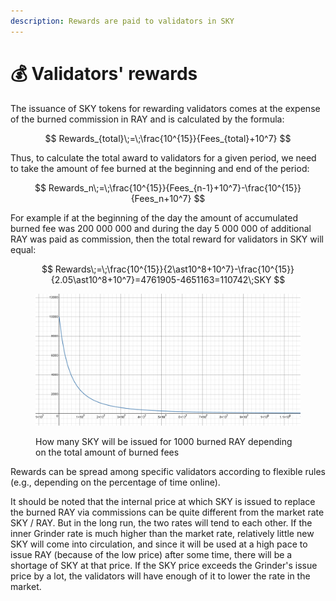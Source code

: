 ```yaml
---
description: Rewards are paid to validators in SKY
---
```


# 💰 Validators' rewards

The issuance of SKY tokens for rewarding validators comes at the expense of the burned commission in RAY and is calculated by the formula:

$$
Rewards_{total}\;=\;\frac{10^{15}}{Fees_{total}+10^7}
$$

Thus, to calculate the total award to validators for a given period, we need to take the amount of fee burned at the beginning and end of the period:

$$
Rewards_n\;=\;\frac{10^{15}}{Fees_{n-1}+10^7}-\frac{10^{15}}{Fees_n+10^7}
$$

For example if at the beginning of the day the amount of accumulated burned fee was 200 000 000 and during the day 5 000 000 of additional RAY was paid as commission, then the total reward for validators in SKY will equal:

$$
Rewards\;=\;\frac{10^{15}}{2\ast10^8+10^7}-\frac{10^{15}}{2.05\ast10^8+10^7}=4761905-4651163=110742\;SKY
$$

<figure><img src="../../.gitbook/assets/SKY issuance.jpg" alt=""><figcaption><p>How many SKY will be issued for 1000 burned RAY depending on the total amount of burned fees</p></figcaption></figure>

Rewards can be spread among specific validators according to flexible rules (e.g., depending on the percentage of time online).

It should be noted that the internal price at which SKY is issued to replace the burned RAY via commissions can be quite different from the market rate SKY / RAY. But in the long run, the two rates will tend to each other. If the inner Grinder rate is much higher than the market rate, relatively little new SKY will come into circulation, and since it will be used at a high pace to issue RAY (because of the low price) after some time, there will be a shortage of SKY at that price. If the SKY price exceeds the Grinder's issue price by a lot, the validators will have enough of it to lower the rate in the market.
